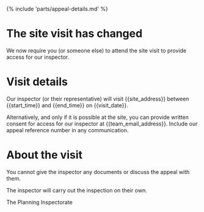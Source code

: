{% include 'parts/appeal-details.md' %}

# The site visit has changed

We now require you (or someone else) to attend the site visit to provide access for our inspector.

# Visit details

Our inspector (or their representative) will visit {{site_address}} between {{start_time}} and {{end_time}} on {{visit_date}}.

Alternatively, and only if it is possible at the site, you can provide written consent for access for our inspector at {{team_email_address}}. Include our appeal reference number in any communication.

# About the visit

You cannot give the inspector any documents or discuss the appeal with them.

The inspector will carry out the inspection on their own.

The Planning Inspectorate